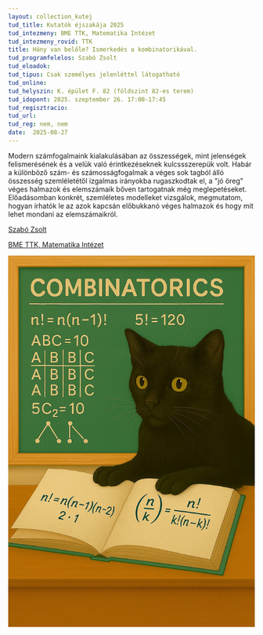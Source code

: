 ```yaml
---
layout: collection_kutej
tud_title: Kutatók éjszakája 2025
tud_intezmeny: BME TTK, Matematika Intézet
tud_intezmeny_rovid: TTK
title: Hány van belőle? Ismerkedés a kombinatorikával.
tud_programfelelos: Szabó Zsolt
tud_eloadok: 
tud_tipus: Csak személyes jelenléttel látogatható
tud_online: 
tud_helyszin: K. épület F. 82 (földszint 82-es terem)
tud_idopont: 2025. szeptember 26. 17:00-17:45
tud_regisztracio: 
tud_url: 
tud_reg: nem, nem
date:  2025-08-27
---
```


Modern számfogalmaink kialakulásában az összességek, mint jelenségek felismerésének és a velük való érintkezéseknek kulcssszerepük volt. Habár a különböző szám- és számosságfogalmak a véges sok tagból álló összesség szemléletétől izgalmas irányokba rugaszkodtak el, a "jó öreg" véges halmazok és elemszámaik bőven tartogatnak még meglepetéseket. 
Előadásomban konkrét, szemléletes modelleket vizsgálok, megmutatom, hogyan írhatók le az azok kapcsán előbukkanó véges halmazok és hogy mit lehet mondani az elemszámaikról.

[Szabó Zsolt](https://tudprog.bme.hu/kutatok_ejszakaja/profilok/szabo_zsolt)

[BME TTK, Matematika Intézet](https://math.bme.hu/)

![Hány van belőle? Ismerkedés a kombinatorikával.](../2025/images/hany-van-belole-ismerkedes-a-kombinatorikaval.jpg)

